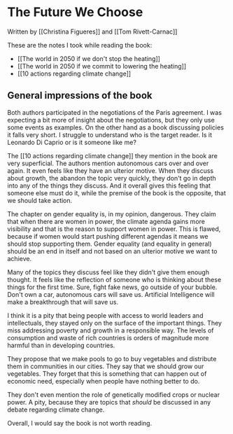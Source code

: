 # The Future We Choose
Written by [[Christina Figueres]] and [[Tom Rivett-Carnac]]

These are the notes I took while reading the book:
- [[The world in 2050 if we don't stop the heating]]
- [[The world in 2050 if we commit to lowering the heating]]
- [[10 actions regarding climate change]]

## General impressions of the book
Both authors participated in the negotiations of the Paris agreement. I was expecting a bit more of insight about the negotiations, but they only use some events as examples. On the other hand as a book discussing policies it falls very short. I struggle to understand who is the target reader. Is it Leonardo Di Caprio or is it someone like me? 

The [[10 actions regarding climate change]] they mention in the book are very superficial. The authors mention autonomous cars over and over again. It even feels like they have an ulterior motive. When they discuss about growth, the abandon the topic very quickly, they don't go in depth into any of the things they discuss. And it overall gives this feeling that someone else must do it, while the premise of the book is the opposite, that we should take action. 

The chapter on gender equality is, in my opinion, dangerous. They claim that when there are women in power, the climate agenda gains more visibility and that is the reason to support women in power. This is flawed, because if women would start pushing different agendas it means we should stop supporting them. Gender equality (and equality in general) should be an end in itself and not based on an ulterior motive we want to achieve. 

Many of the topics they discuss feel like they didn't give them enough thought. It feels like the reflection of someone who is thinking about these things for the first time. Sure, fight fake news, go outside of your bubble. Don't own a car, autonomous cars will save us. Artificial Intelligence will make a breakthrough that will save us. 

I think it is a pity that being people with access to world leaders and intellectuals, they stayed only on the surface of the important things. They miss addressing poverty and growth in a responsible way. The levels of consumption and waste of rich countries is orders of magnitude more harmful than in developing countries. 

They propose that we make pools to go to buy vegetables and distribute them in communities in our cities. They say that we should grow our vegetables. They forget that this is something that can happen out of economic need, especially when people have nothing better to do. 

They don't even mention the role of genetically modified crops or nuclear power. A pity, because they are topics that *should* be discussed in any debate regarding climate change. 

Overall, I would say the book is not worth reading.


